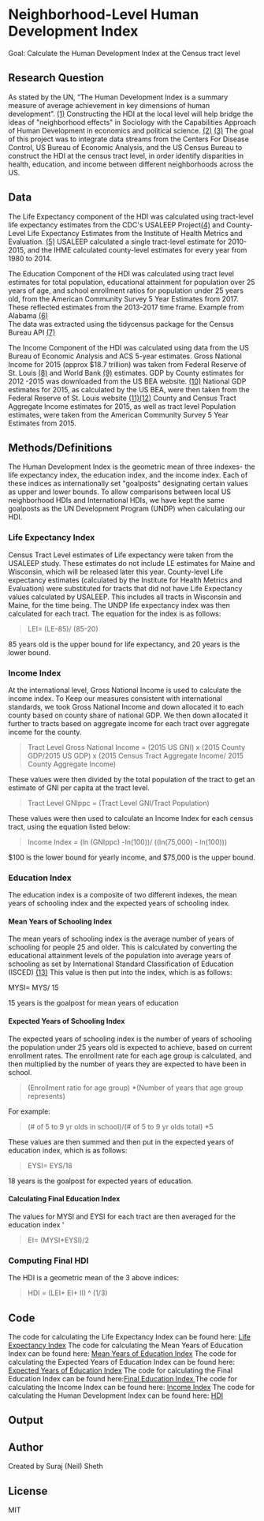 # Neighborhood-Level Human Development Index
Goal: Calculate the Human Development Index at the Census tract level

## Research Question 
As stated by the UN, “The Human Development Index is a summary measure of average achievement in key dimensions of human development”. 
[(1)](http://hdr.undp.org/en/content/human-development-index-hdi)
Constructing the HDI at the local level will help bridge the ideas of "neighborhood effects" in Sociology with the Capabilities Approach of Human Development in economics and political science. 
[(2)](https://scholar.harvard.edu/sampson/filter_by/neighborhood-effects) 
[(3)](https://www.iep.utm.edu/sen-cap/)
The goal of this project was to integrate data streams from the Centers For Disease Control, US Bureau of Economic Analysis, and the US Census Bureau to construct the HDI at the census tract level, in order identify disparities in health, education, and income between different neighborhoods across the US.


## Data 

The Life Expectancy component of the HDI was calculated using tract-level life expectancy estimates from the CDC's USALEEP Project[(4)](https://www.cdc.gov/nchs/nvss/usaleep/usaleep.html) 
and County-Level Life Expectancy Estimates from the Institute of Health Metrics and Evaluation. [(5)](http://ghdx.healthdata.org/record/ihme-data/united-states-life-expectancy-and-age-specific-mortality-risk-county-1980-2014)
USALEEP calculated a single tract-level estimate for 2010-2015, and the IHME calculated county-level estimates for every year from 1980 to 2014.

The Education Component of the HDI was calculated using tract level estimates for total population, educational attainment for population over 25 years of age, and school enrollment ratios for population under 25 years old,  from the American Community Survey 5 Year Estimates from 2017.
These reflected estimates from the 2013-2017 time frame. 
Example from Alabama [(6)](https://factfinder.census.gov/faces/tableservices/jsf/pages/productview.xhtml?pid=ACS_17_5YR_S1501&prodType=table)  
The data was extracted using the tidycensus package for the Census Bureau API [(7)](https://walkerke.github.io/tidycensus/articles/basic-usage.html)

The Income Component of the HDI was calculated using data from the US Bureau of Economic Analysis and ACS 5-year estimates. 
Gross National Income for 2015 (approx $18.7 trillion) was taken from Federal Reserve of St. Louis [(8)](https://fred.stlouisfed.org/series/MKTGNIUSA646NWDB) and World Bank [(9)](https://data.worldbank.org/indicator/NY.GNP.MKTP.CD?locations=US) estimates.
GDP by County estimates for 2012 -2015 was downloaded from the US BEA website. [(10)](https://www.bea.gov/data/gdp/gdp-county) 
National GDP estimates for 2015, as calculated by the US BEA, were then taken from the Federal Reserve of St. Louis website [(11)](https://fred.stlouisfed.org/series/GDPA)[(12)](https://fred.stlouisfed.org/release/tables?rid=53&eid=41047&od=2015-01-01#)
County and Census Tract Aggregate Income estimates for 2015, as well as tract level Population estimates, were taken from the American Community Survey 5 Year Estimates from 2015.

## Methods/Definitions

The Human Development Index is the geometric mean of three indexes- the life expectancy index, the education index, and the income index. 
Each of these indices as internationally set "goalposts" designating certain values as upper and lower bounds. 
To allow comparisons between local US neighborhood HDIs and International HDIs, we have kept the same goalposts as the UN Development Program (UNDP) when calculating our HDI.

### Life Expectancy Index
Census Tract Level estimates of Life expectancy were taken from the USALEEP study.
These estimates do not include LE estimates for Maine and Wisconsin, which will be released later this year. 
County-level Life expectancy estimates (calculated by the Institute for Health Metrics and Evaluation) were substituted for tracts that did not have Life Expectancy values calculated by USALEEP. 
This includes all tracts in Wisconsin and Maine, for the time being. 
The UNDP life expectancy index was then calculated for each tract. 
The equation for the index is as follows: 

>LEI= (LE-85)/ (85-20) 

85 years old is the upper bound for life expectancy, and 20 years is the lower bound. 

### Income Index 

At the international level, Gross National Income is used to calculate the income index.
To Keep our measures consistent with international standards, we took Gross National Income and down allocated it to each county based on county share of national GDP. 
We then down allocated it further to tracts based on aggregate income for each tract over aggregate income for the county. 

> Tract Level Gross National Income = (2015 US GNI) x  (2015 County GDP/2015 US GDP) x (2015 Census Tract Aggregate Income/ 2015 County Aggregate Income)

These values were then divided by the total population of the tract to get an estimate of GNI per capita at the tract level. 

>Tract Level GNIppc = (Tract Level GNI/Tract Population)

These values were then used to calculate an Income Index for each census tract, using the equation listed below: 

>Income Index = (ln (GNIppc) -ln(100))/ ((ln(75,000) - ln(100)))

$100 is the lower bound for yearly income, and $75,000 is the upper bound.

### Education Index

The education index is a composite of two different indexes, the mean years of schooling index and the expected years of schooling index. 

#### Mean Years of Schooling Index

The mean years of schooling index is the average number of years of schooling for people 25 and older. 
This is calculated by converting the educational attainment levels of the population into average years of schooling as set by International Standard Classification of Education (ISCED) [(13)](http://uis.unesco.org/en/topic/international-standard-classification-education-isced)
This value is then put into the index, which is as follows: 

MYSI= MYS/ 15 

15 years is the goalpost for mean years of education

#### Expected Years of Schooling Index

The expected years of schooling index is the number of years of schooling the population under 25 years old is expected to achieve, based on current enrollment rates. 
The enrollment rate for each age group is calculated, and then multiplied by the number of years they are expected to have been in school. 

> (Enrollment ratio for age group) *(Number of years that age group represents)

For example: 

> (# of 5 to 9 yr olds in school)/(# of 5 to 9 yr olds total) *5

These values are then summed and then put in the expected years of education index, which is as follows: 

> EYSI= EYS/18 

18 years is the goalpost for expected years of education.

#### Calculating Final Education Index

The values for MYSI and EYSI for each tract are then averaged for the education index '

>EI= (MYSI+EYSI)/2

### Computing Final HDI 

The HDI is a geometric mean of the 3 above indices: 

>HDI = (LEI+ EI+ II) ^ (1/3)


## Code 

The code for calculating the Life Expectancy Index can be found here: [Life Expectancy Index](https://github.com/mansueto-institute/local-hdi/blob/master/life_expectancy_index.R)
The code for calculating the Mean Years of Education Index can be found here: [Mean Years of Education Index](https://github.com/mansueto-institute/local-hdi/blob/master/mean_edu_index.R)
The code for calculating the Expected Years of Education Index can be found here: [Expected Years of Education Index](https://github.com/mansueto-institute/local-hdi/blob/master/expected_edu_index.R)
The code for calculating the Final Education Index can be found here:[Final Education Index ](https://github.com/mansueto-institute/local-hdi/blob/master/final_edu_index.R)
The code for calculating the Income Index can be found here: [Income Index](https://github.com/mansueto-institute/local-hdi/blob/master/income_index.R) 
The code for calculating the Human Development Index can be found here: [HDI]()


## Output 

## Author 
Created by Suraj (Neil) Sheth

## License 
MIT
